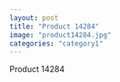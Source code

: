 ```yaml
---
layout: post
title: "Product 14284"
image: "product14284.jpg"
categories: "category1"
---
```

Product 14284

